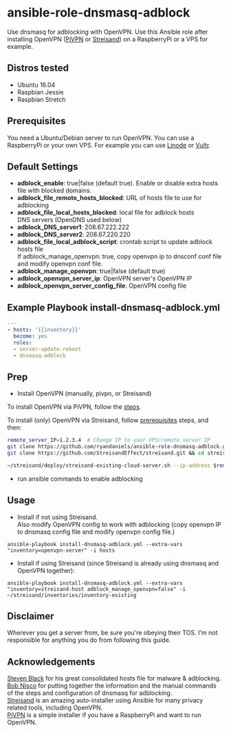 # ansible-role-dnsmasq-adblock

Use dnsmasq for adblocking with OpenVPN. Use this Ansible role after installing OpenVPN ([PiVPN](https://github.com/pivpn/pivpn) or [Streisand](https://github.com/StreisandEffect/streisand)) on a RaspberryPi or a VPS for example.  

## Distros tested

* Ubuntu 16.04
* Raspbian Jessie
* Raspbian Stretch

## Prerequisites

You need a Ubuntu/Debian server to run OpenVPN. You can use a RaspberryPi or your own VPS. For example you can use [Linode](https://www.linode.com/?r=1bf6dd5223383ba833be4d630960bc6cf59fbdc5) or [Vultr](https://www.vultr.com/?ref=7298373).

## Default Settings

* **adblock_enable**: true|false (default true). Enable or disable extra hosts file with blocked domains.
* **adblock_file_remote_hosts_blocked**: URL of hosts file to use for adblocking
* **adblock_file_local_hosts_blocked**: local file for adblock hosts  
DNS servers (OpenDNS used below)
* **adblock_DNS_server1**: 208.67.222.222
* **adblock_DNS_server2**: 208.67.220.220
* **adblock_file_local_adblock_script**: crontab script to update adblock hosts file  
If adblock_manage_openvpn: true, copy openvpn ip to dnsconf conf file and modify openvpn conf file.
* **adblock_manage_openvpn**: true|false (default true)
* **adblock_openvpn_server_ip**: OpenVPN server's OpenVPN IP
* **adblock_openvpn_server_config_file**: OpenVPN config file

## Example Playbook install-dnsmasq-adblock.yml

```yml
---
- hosts: '{{inventory}}'
  become: yes
  roles:
  - server-update-reboot
  - dnsmasq-adblock
```

## Prep

* Install OpenVPN (manually, pivpn, or Streisand)

To install OpenVPN via PiVPN, follow the [steps](https://github.com/pivpn/pivpn#installation).

To install (only) OpenVPN via Streisand, follow [prerequisites](https://github.com/StreisandEffect/streisand#prerequisites) steps, and then:

```bash
remote_server_IP=1.2.3.4  # Change IP to your VPS/remote server IP
git clone https://github.com/ryandaniels/ansible-role-dnsmasq-adblock.git ~/ansible/roles/dnsmasq-adblock
git clone https://github.com/StreisandEffect/streisand.git && cd streisand

~/streisand/deploy/streisand-existing-cloud-server.sh --ip-address $remote_server_IP --ssh-user root --site-config ~/ansible/roles/dnsmasq-adblock/files/streisand-local-site.yml
```

* run ansible commands to enable adblocking

## Usage

* Install if not using Streisand.  
Also modify OpenVPN config to work with adblocking (copy openvpn IP to dnsmasq config file and modify openvpn config file.)

```
ansible-playbook install-dnsmasq-adblock.yml --extra-vars "inventory=openvpn-server" -i hosts
```

* Install if using Streisand (since Streisand is already using dnsmasq and OpenVPN together):

```
ansible-playbook install-dnsmasq-adblock.yml --extra-vars "inventory=streisand-host adblock_manage_openvpn=false" -i ~/streisand/inventories/inventory-existing
```

## Disclaimer

Wherever you get a server from, be sure you're obeying their TOS. I'm not responsible for anything you do from following this guide.

## Acknowledgements

[Steven Black](https://github.com/StevenBlack/hosts) for his great consolidated hosts file for malware & adblocking.  
[Bob Nisco](https://github.com/BobNisco/adblocking-vpn) for putting together the information and the manual commands of the steps and configuration of dnsmasq for adblocking.  
[Streisand](https://github.com/StreisandEffect/streisand) is an amazing auto-installer using Ansible for many privacy related tools, including OpenVPN.  
[PiVPN](https://github.com/pivpn/pivpn) is a simple installer if you have a RaspberryPi and want to run OpenVPN.
